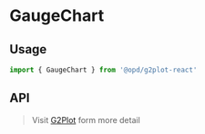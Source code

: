 # GaugeChart

## Usage

```ts
import { GaugeChart } from '@opd/g2plot-react'
```

## API

<API id="GaugeChart"></API>

> Visit [G2Plot](https://g2plot.antv.antgroup.com/api/plot-api) form more detail
